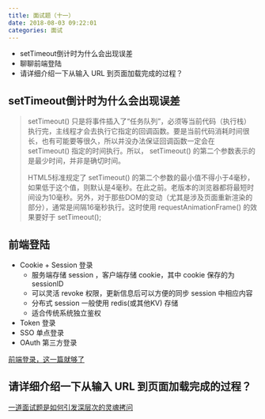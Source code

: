 ```yaml
---
title: 面试题（十一）
date: 2018-08-03 09:22:01
categories: 面试
---
```


* setTimeout倒计时为什么会出现误差
* 聊聊前端登陆
* 请详细介绍一下从输入 URL 到页面加载完成的过程？

## setTimeout倒计时为什么会出现误差

> setTimeout() 只是将事件插入了“任务队列”，必须等当前代码（执行栈）执行完，主线程才会去执行它指定的回调函数。要是当前代码消耗时间很长，也有可能要等很久，所以并没办法保证回调函数一定会在 setTimeout() 指定的时间执行。所以， setTimeout() 的第二个参数表示的是最少时间，并非是确切时间。
>
> HTML5标准规定了 setTimeout() 的第二个参数的最小值不得小于4毫秒，如果低于这个值，则默认是4毫秒。在此之前。老版本的浏览器都将最短时间设为10毫秒。另外，对于那些DOM的变动（尤其是涉及页面重新渲染的部分），通常是间隔16毫秒执行。这时使用 requestAnimationFrame() 的效果要好于 setTimeout();

## 前端登陆

- Cookie + Session 登录
  - 服务端存储 session ，客户端存储 cookie，其中 cookie 保存的为 sessionID
  - 可以灵活 revoke 权限，更新信息后可以方便的同步 session 中相应内容
  - 分布式 session 一般使用 redis(或其他KV) 存储
  - 适合传统系统独立鉴权
- Token 登录
- SSO 单点登录
- OAuth 第三方登录

[前端登录，这一篇就够了](https://juejin.cn/post/6845166891393089544)

## 请详细介绍一下从输入 URL 到页面加载完成的过程？

[一道面试题是如何引发深层次的灵魂拷问](https://mp.weixin.qq.com/s/O8j9gM5tD5rjLz1kdda3LA)

